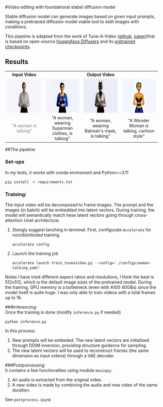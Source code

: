 #Video editing with foundational stabel diffusion model

Stable diffusion model can generate images based on given input prompts, making a pretrianed diffusion model viable tool to eidit images with conditions.

This pipeline is adapted from the work of Tune-A-Video ([github](https://github.com/zhuowenzhao/Tune-A-Video), [paper](https://arxiv.org/abs/2212.11565))that is based on open-source [ Huggigface Diffusers](https://huggingface.co/docs/diffusers/index) and its [pretrained checkpoints](https://huggingface.co/CompVis/stable-diffusion-v1-4).

## Results
<table class="center">
<tr>
  <td style="text-align:center;"><b>Input Video</b></td>
  <td style="text-align:center;" colspan="3"><b>Output Video</b></td>
</tr>
<tr>
  <td><img src="data/gifs/input_demo.gif" loop=infinite></td>
  <td><img src="data/gifs/superwoman.gif"></td>
  <td><img src="data/gifs/batwoman.gif"></td>              
  <td><img src="data/gifs/wonderwoman.gif"></td>
</tr>
<tr>
  <td width=25% style="text-align:center;color:gray;">"A woman is talking"</td>
  <td width=25% style="text-align:center;">"A woman, wearing Superman clothes, is talking”</td>
  <td width=25% style="text-align:center;">"A woman, wearing Batman's mask, is talking"</td>
  <td width=25% style="text-align:center;">"A Wonder Woman is talking, cartoon style"</td>
</tr>
</table>


##The pipeline
### Set-ups
In my tests, it works with conda enviroment and Python==3.11

```
pip install -r requirements.txt
```

### Training:   
The input video will be decomposed to frame images.
The prompt and the images (in batch) will be embedded into latent vectors. During training, the model will semantically match hese latent vectors going through cross-attention Unet architecture. 


1. Stongly suggest lanching in terminal. First, configurate `Accelerate` for non/distributed training.

	```
	accelerate config
	```
2. Launch the training job

	```
	accelerate launch train_tuneavideo.py --config='./configs/woman-talking.yaml'
	```

Notes
I have tried different aspect ratios and resolutions, I think the best is 512x512, which is the default image sizes of the pretrained model.
During the training, GPU memory is a bottelneck (even with A100 40GBs) since the model itself is quite huge. I was only able to train videos with a total frames up to 16. 

###Inferencing:  
Once the training is done (modify `inference.py` if needed)

```
python inference.py
```
In this process:

1. New prompts will be embeded. The new latent vectors are initialized through DDIM inversion, providing structure guidance for sampling.
2. The new latent vectors will be used to reconstruct frames (the same dimension as input videos) through a VAE decoder.

###Postporcessing:  
It contains a few functionalites using module `moviepy`:

1. An audio is extracted from the original video.
2. A new video is made by combining the audio and new video of the same duration.

See `postprocess.ipynb`



